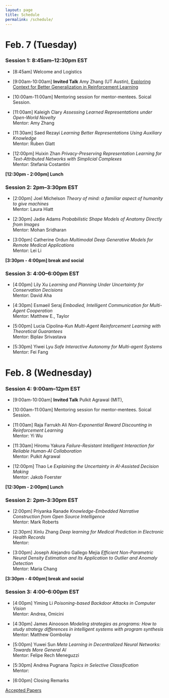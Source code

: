 ```yaml
---
layout: page
title: Schedule
permalink: /schedule/
---
```


# Feb. 7 (Tuesday)

### Session 1: 8:45am–12:30pm EST

- [8:45am] Welcome and Logistics

- [9:00am-10:00am] **Invited Talk** Amy Zhang (UT Austin), [Exploring Context for Better Generalization in Reinforcement Learning](../speakers/amy_zhang)

- [10:00am-11:00am] Mentoring session for mentor-mentees. Soical Session. 

- [11:00am]  Kaleigh Clary *Assessing Learned Representations under Open-World Novelty*\
Mentor: Amy Zhang

- [11:30am] Saed Rezayi *Learning Better Representations Using Auxiliary Knowledge*\
Mentor: Ruben Glatt

- [12:00pm] Huixin Zhan *Privacy-Preserving Representation Learning for Text-Attributed Networks with Simplicial Complexes*\
Mentor: Stefania Costantini
 
**[12:30pm - 2:00pm] Lunch**

### Session 2: 2pm–3:30pm EST

- [2:00pm] Joel Michelson *Theory of mind: a familiar aspect of humanity to give machines*\
Mentor: Laura Hiatt

- [2:30pm] Jadie Adams *Probabilistic Shape Models of Anatomy Directly from Images*\
Mentor: Mohan Sridharan

- [3:00pm] Catherine Ordun *Multimodal Deep Generative Models for Remote Medical Applications*\
Mentor: Lei Li 

**[3:30pm - 4:00pm] break and social**

### Session 3: 4:00–6:00pm EST 

- [4:00pm] Lily Xu *Learning and Planning Under Uncertainty for Conservation Decisions*\
Mentor: David Aha

- [4:30pm] Esmaeil Seraj *Embodied, Intelligent Communication for Multi-Agent Cooperation*\
Mentor: Matthew E., Taylor

- [5:00pm] Lucia Cipolina-Kun *Multi-Agent Reinforcement Learning with Theoretical Guarantees*\
Mentor: Biplav Srivastava 

- [5:30pm] Yiwei Lyu *Safe Interactive Autonomy for Multi-agent Systems*\
Mentor: Fei Fang


# Feb. 8 (Wednesday)

### Session 4: 9:00am–12pm EST

- [9:00am-10:00am] **Invited Talk** Pulkit Agrawal (MIT), 

- [10:00am-11:00am] Mentoring session for mentor-mentees. Soical Session. 

- [11:00am]  Raja Farrukh Ali  *Non-Exponential Reward Discounting in Reinforcement Learning*\
Mentor: Yi Wu

- [11:30am]  Hiromu Yakura *Failure-Resistant Intelligent Interaction for Reliable Human-AI Collaboration*\
Mentor: Pulkit Agrawal

- [12:00pm] Thao Le *Explaining the Uncertainty in AI-Assisted Decision Making*\
Mentor: Jakob Foerster

**[12:30pm - 2:00pm] Lunch**

### Session 2: 2pm–3:30pm EST

- [2:00pm] Priyanka Ranade *Knowledge-Embedded Narrative Construction from Open Source Intelligence*\
Mentor: Mark Roberts

- [2:30pm]  Xinlu Zhang *Deep learning for Medical Prediction in Electronic Health Records*\
Mentor: 

- [3:00pm] Joseph Alejandro Gallego Mejia *Efficient Non-Parametric Neural Density Estimation and Its Application to Outlier and Anomaly Detection*\
Mentor: Maria Chang

**[3:30pm - 4:00pm] break and social**

### Session 3: 4:00–6:00pm EST 

- [4:00pm]  Yiming Li *Poisoning-based Backdoor Attacks in Computer Vision* \
Mentor: Andrea, Omicini

- [4:30pm] James Ainooson *Modeling strategies as programs: How to study strategy differences in intelligent systems with program synthesis* \
Mentor: Matthew Gombolay

- [5:00pm] Yuwei Sun *Meta Learning in Decentralized Neural Networks: Towards More General AI*\
Mentor: Felipe Rech Meneguzzi 

- [5:30pm] Andrea Pugnana *Topics in Selective Classification* \
Mentor: 

- [6:00pm] Closing Remarks


[Accepted Papers](./papers)